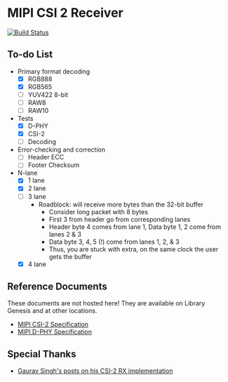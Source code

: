 # MIPI CSI 2 Receiver

[![Build Status](https://travis-ci.com/hdl-util/mipi-csi-2.svg?branch=master)](https://travis-ci.com/hdl-util/mipi-csi-2)

## To-do List
* Primary format decoding
    * [x] RGB888
    * [x] RGB565
    * [ ] YUV422 8-bit
    * [ ] RAW8
    * [ ] RAW10
* Tests
    * [x] D-PHY
    * [x] CSI-2
    * [ ] Decoding
* Error-checking and correction
    * [ ] Header ECC
    * [ ] Footer Checksum
* N-lane
    * [x] 1 lane
    * [x] 2 lane
    * [ ] 3 lane
        * Roadblock: will receive more bytes than the 32-bit buffer
            * Consider long packet with 8 bytes
            * First 3 from header go from corresponding lanes
            * Header byte 4 comes from lane 1, Data byte 1, 2 come from lanes 2 & 3
            * Data byte 3, 4, 5 (!) come from lanes 1, 2, & 3
            * Thus, you are stuck with extra, on the same clock the user gets the buffer
    * [x] 4 lane

## Reference Documents

These documents are not hosted here! They are available on Library Genesis and at other locations.

* [MIPI CSI-2 Specification](https://b-ok.cc/book/5370801/fbaeb9)
* [MIPI D-PHY Specification](https://b-ok.cc/book/5370804/7f174a)

## Special Thanks

* [Gaurav Singh's posts on his CSI-2 RX implementation](https://www.circuitvalley.com/2020/02/imx219-camera-mipi-csi-receiver-fpga-lattice-raspberry-pi-camera.html)

